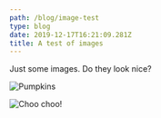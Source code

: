 ```yaml
---
path: /blog/image-test
type: blog
date: 2019-12-17T16:21:09.281Z
title: A test of images
---
```

Just some images. Do they look nice?

![Pumpkins](/assets/img_20191024_195158.jpg "Pumpkins")

![Choo choo!](/assets/img_20191208_084707.jpg "Choo choo!")
